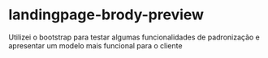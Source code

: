 # landingpage-brody-preview
 Utilizei o bootstrap para testar algumas funcionalidades de padronização e apresentar um modelo mais funcional para o cliente
